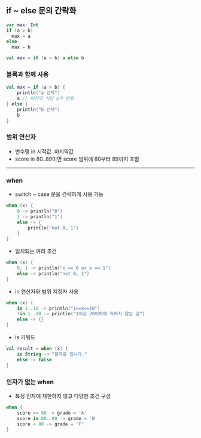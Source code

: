 ## if ~ else 문의 간략화
```kotlin
var max: Int
if (a > b)
  max = a
else
  max = b
```
```kotlin
val max = if (a > b) a else b
```

### 블록과 함께 사용

```kotlin
val max = if (a > b) {
    println("a 선택")
    a // 마지막 식인 a가 반환
} else {
    println("b 선택")
    b
}
```

### 범위 연산자
- 변수명 in 시작값..마지막값
- score in 80..89이면 score 범위에 80부터 89까지 포함

---

### when
- switch ~ case 문을 간략하게 사용 가능
```kotlin
when (x) {
    0 -> println("0")
    1 -> println("1")
    else -> {
        println("not 0, 1")
    }
}
```

- 일치되는 여러 조건
```kotlin
when (x) {
    0, 1 -> println("x == 0 or x == 1")
    else -> println("not 0, 1")
}
```

- in 연산자와 범위 지정자 사용
```kotlin
when (x) {
    in 1..10 -> println("1<=x<=10")
    !in 1..20 -> println("1이상 20이하에 속하지 않는 값")
    else -> {}
}
```

- is 키워드
```kotlin
val result = when (x) {
    is String -> "문자열 입니다."
    else -> false
}
```

### 인자가 없는 when
- 특정 인자에 제한하지 않고 다양한 조건 구성
```kotlin
when {
    score >= 90 -> grade = 'A'
    score in 80..89 -> grade = 'B'
    score < 80 -> grade = 'F'
}
```
